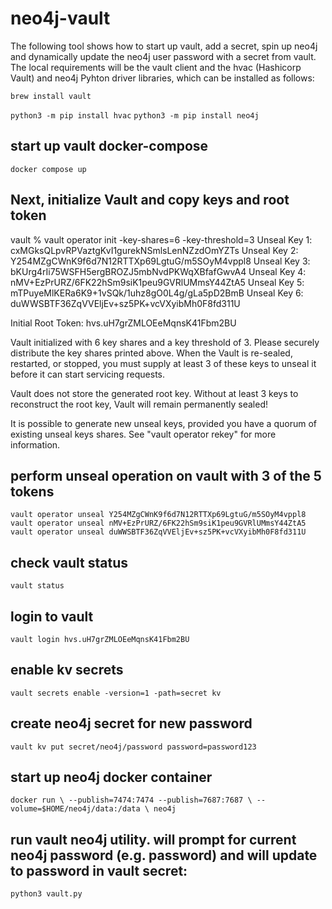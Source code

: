 # neo4j-vault
The following tool shows how to start up vault, add a secret, spin up neo4j and dynamically update the neo4j user password with a secret from vault. The local requirements will be the vault client and the hvac (Hashicorp Vault) and neo4j Pyhton driver libraries, which can be installed as follows:

`brew install vault`

`python3 -m pip install hvac`
`python3 -m pip install neo4j`

## start up vault docker-compose

`docker compose up`

## Next, initialize Vault and copy keys and root token

vault % vault operator init -key-shares=6 -key-threshold=3
Unseal Key 1: cxMGksQLpvRPVaztgKvI1gurekNSmlsLenNZzdOmYZTs
Unseal Key 2: Y254MZgCWnK9f6d7N12RTTXp69LgtuG/m5SOyM4vppl8
Unseal Key 3: bKUrg4rIi75WSFH5ergBROZJ5mbNvdPKWqXBfafGwvA4
Unseal Key 4: nMV+EzPrURZ/6FK22hSm9siK1peu9GVRlUMmsY44ZtA5
Unseal Key 5: mTPuyeMlKERa6K9+1vSQk/1uhz8gO0L4g/gLa5pD2BmB
Unseal Key 6: duWWSBTF36ZqVVEljEv+sz5PK+vcVXyibMh0F8fd311U

Initial Root Token: hvs.uH7grZMLOEeMqnsK41Fbm2BU

Vault initialized with 6 key shares and a key threshold of 3. Please securely
distribute the key shares printed above. When the Vault is re-sealed,
restarted, or stopped, you must supply at least 3 of these keys to unseal it
before it can start servicing requests.

Vault does not store the generated root key. Without at least 3 keys to
reconstruct the root key, Vault will remain permanently sealed!

It is possible to generate new unseal keys, provided you have a quorum of
existing unseal keys shares. See "vault operator rekey" for more information.

## perform unseal operation on vault with 3 of the 5 tokens
`vault operator unseal Y254MZgCWnK9f6d7N12RTTXp69LgtuG/m5SOyM4vppl8`
`vault operator unseal nMV+EzPrURZ/6FK22hSm9siK1peu9GVRlUMmsY44ZtA5`
`vault operator unseal duWWSBTF36ZqVVEljEv+sz5PK+vcVXyibMh0F8fd311U`

## check vault status
`vault status`

## login to vault
`vault login hvs.uH7grZMLOEeMqnsK41Fbm2BU`

## enable kv secrets
`vault secrets enable -version=1 -path=secret kv`

## create neo4j secret for new password
`vault kv put secret/neo4j/password password=password123`

## start up neo4j docker container
`docker run \
    --publish=7474:7474 --publish=7687:7687 \
    --volume=$HOME/neo4j/data:/data \
    neo4j`

## run vault neo4j utility. will prompt for current neo4j password (e.g. password) and will update to password in vault secret:
`python3 vault.py`

